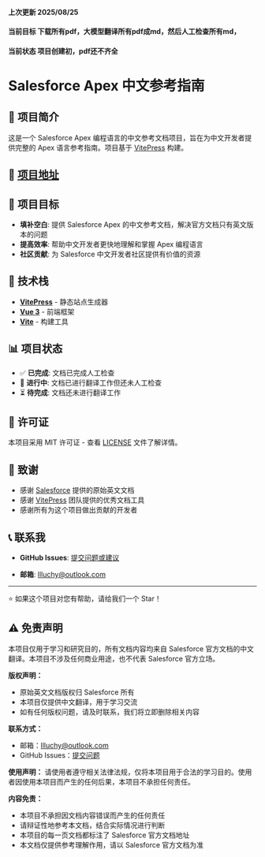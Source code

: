 #### 上次更新 2025/08/25
#### 当前目标 下载所有pdf，大模型翻译所有pdf成md，然后人工检查所有md，
#### 当前状态 项目创建初，pdf还不齐全

# Salesforce Apex 中文参考指南

<!-- [![Deploy to GitHub Pages](https://github.com/llluchy/Salesforce-Apex-Chinese-Reference-Guide/workflows/Deploy%20to%20GitHub%20Pages/badge.svg)](https://llluchy.github.io/Salesforce-Apex-Chinese-Reference-Guide/)
[![License](https://img.shields.io/badge/license-MIT-blue.svg)](LICENSE) -->

## 📖 项目简介

这是一个 Salesforce Apex 编程语言的中文参考文档项目，旨在为中文开发者提供完整的 Apex 语言参考指南。项目基于 [VitePress](https://vitepress.dev/) 构建。

## 📖 [项目地址](https://llluchy.github.io/Salesforce-Apex-Chinese-Reference-Guide/)

## 🎯 项目目标

- **填补空白**: 提供 Salesforce Apex 的中文参考文档，解决官方文档只有英文版本的问题
- **提高效率**: 帮助中文开发者更快地理解和掌握 Apex 编程语言
- **社区贡献**: 为 Salesforce 中文开发者社区提供有价值的资源
<!-- 
## 📚 文档内容

本项目涵盖了 Salesforce Apex 的完整参考文档，按命名空间分类组织：

### System_命名空间 (System Namespace)
- ✅ **AccessLevel 类** - 定义数据库操作的执行模式
- 🔄 **Address 类** - 地址相关功能
- 🔄 **Answers 类** - 问答功能
- 🔄 **ApexPages 类** - Visualforce 控制器功能
- 🔄 **Cases 类** - 案例管理功能
- 更多...

### 其他重要命名空间
- **Database 命名空间** - DML 操作和数据库功能
- **Schema 命名空间** - 架构元数据信息
- **Search 命名空间** - 搜索功能
- **Messaging 命名空间** - 邮件功能
- **Approval 命名空间** - 审批流程
- **Auth 命名空间** - 认证和会话管理
- 更多... -->

<!-- ## 📖 阅读文档

- **在线访问**: [https://llluchy.github.io/Salesforce-Apex-Chinese-Reference-Guide/](https://llluchy.github.io/Salesforce-Apex-Chinese-Reference-Guide/) -->

## 🔧 技术栈

- **[VitePress](https://vitepress.dev/)** - 静态站点生成器
- **[Vue 3](https://vuejs.org/)** - 前端框架
- **[Vite](https://vitejs.dev/)** - 构建工具
<!-- - **[GitHub Actions](https://github.com/features/actions)** - 自动部署 -->
<!-- 
## 📝 贡献指南

欢迎社区贡献！如果您想参与项目：

### 翻译新文档
1. Fork 本项目
2. 在 `docs/Apex 参考指南/System_命名空间/` 目录下创建新的 `.md` 文件
3. 参考现有的 `AccessLevel.md` 格式进行翻译
4. 提交 Pull Request

### 改进现有文档
1. 检查文档中的错误或改进建议
2. 提交 Issue 或直接提交 Pull Request

### 文档格式规范
- 使用 Markdown 格式
- 保持与现有文档一致的结构
- 添加个人理解注释时使用 `> [!NOTE] 白话 —— 个人理解，谨慎分析` 格式
- 在文档末尾注明原文链接 -->

## 📊 项目状态

- ✅ **已完成**: 文档已完成人工检查
- 🔄 **进行中**: 文档已进行翻译工作但还未人工检查
- ⏳ **待完成**: 文档还未进行翻译工作
<!-- 
## 🤝 参与贡献

如果您想参与这个项目，请：

1. **Star** 这个仓库
2. **Fork** 项目到您的账户
3. 创建功能分支 (`git checkout -b feature/AmazingFeature`)
4. 提交更改 (`git commit -m 'Add some AmazingFeature'`)
5. 推送到分支 (`git push origin feature/AmazingFeature`)
6. 打开 Pull Request -->

## 📄 许可证

本项目采用 MIT 许可证 - 查看 [LICENSE](LICENSE) 文件了解详情。

## 🙏 致谢

- 感谢 [Salesforce](https://www.salesforce.com/) 提供的原始英文文档
- 感谢 [VitePress](https://vitepress.dev/) 团队提供的优秀文档工具
- 感谢所有为这个项目做出贡献的开发者

## 📞 联系我

- **GitHub Issues**: [提交问题或建议](https://github.com/llluchy/Salesforce-Apex-Chinese-Reference-Guide/issues)
<!-- - **讨论**: [GitHub Discussions](https://github.com/llluchy/Salesforce-Apex-Chinese-Reference-Guide/discussions) -->
- **邮箱**: llluchy@outlook.com

---

⭐ 如果这个项目对您有帮助，请给我们一个 Star！

## ⚠️ 免责声明

本项目仅用于学习和研究目的，所有文档内容均来自 Salesforce 官方文档的中文翻译。本项目不涉及任何商业用途，也不代表 Salesforce 官方立场。

**版权声明：**
- 原始英文文档版权归 Salesforce 所有
- 本项目仅提供中文翻译，用于学习交流
- 如有任何版权问题，请及时联系，我们将立即删除相关内容

**联系方式：**
- 邮箱：llluchy@outlook.com
- GitHub Issues：[提交问题](https://github.com/llluchy/Salesforce-Apex-Chinese-Reference-Guide/issues)

**使用声明：**
请使用者遵守相关法律法规，仅将本项目用于合法的学习目的。使用者因使用本项目而产生的任何后果，本项目不承担任何责任。

**内容免责：**
- 本项目不承担因文档内容错误而产生的任何责任
- 请辩证性地参考本文档，结合实际情况进行判断
- 本项目的每一页文档都标注了 Salesforce 官方文档地址
- 本文档仅提供参考理解作用，请以 Salesforce 官方文档为准
